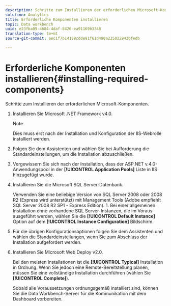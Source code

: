 ```yaml
---
description: Schritte zum Installieren der erforderlichen Microsoft-Komponenten.
solution: Analytics
title: Erforderliche Komponenten installieren
topic: Data workbench
uuid: e23fba09-4684-4daf-8426-ea91169b3348
translation-type: tm+mt
source-git-commit: aec1f7b14198cdde91f61d490a235022943bfedb

---
```



# Erforderliche Komponenten installieren{#installing-required-components}

Schritte zum Installieren der erforderlichen Microsoft-Komponenten.

1. Installieren Sie Microsoft .NET Framework v4.0.

   >[!NOTE]
   >
   >Dies muss erst nach der Installation und Konfiguration der IIS-Webrolle installiert werden.

1. Folgen Sie dem Assistenten und wählen Sie bei Aufforderung die Standardeinstellungen, um die Installation abzuschließen.
1. Vergewissern Sie sich nach der Installation, dass der ASP.NET v.4.0-Anwendungspool in der **[!UICONTROL Application Pools]** Liste in IIS hinzugefügt wurde.
1. Installieren Sie die Microsoft SQL Server-Datenbank.

   Verwenden Sie eine beliebige Version von SQL Server 2008 oder 2008 R2 (Express wird unterstützt) mit Management Tools (Adobe empfiehlt SQL Server 2008 R2 SP1 - Express Edition). 1. Bei einer allgemeinen Installation ohne vorhandene SQL Server-Instanzen, die im Voraus ausgeführt werden, wählen Sie die **[!UICONTROL Default Instance]** Option auf dem **[!UICONTROL Instance Configuration]** Bildschirm.
1. Für die übrigen Konfigurationsoptionen folgen Sie dem Assistenten und wählen die Standardeinstellungen, wenn Sie zum Abschluss der Installation aufgefordert werden.
1. Installieren Sie Microsoft Web Deploy v2.0.

   Bei den meisten Installationen ist die **[!UICONTROL Typical]** Installation in Ordnung. Wenn Sie jedoch eine Remote-Bereitstellung planen, müssen Sie eine vollständige Installation durchführen (wählen Sie **[!UICONTROL Complete]**).

   Sobald alle Voraussetzungen ordnungsgemäß installiert sind, können Sie die Data Workbench-Server für die Kommunikation mit dem Dashboard vorbereiten.
